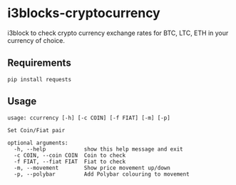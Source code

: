 # i3blocks-cryptocurrency

i3block to check crypto currency exchange rates for BTC, LTC, ETH in your currency of choice.

## Requirements

`pip install requests`

## Usage

```
usage: ccurrency [-h] [-c COIN] [-f FIAT] [-m] [-p]

Set Coin/Fiat pair

optional arguments:
  -h, --help            show this help message and exit
  -c COIN, --coin COIN  Coin to check
  -f FIAT, --fiat FIAT  Fiat to check
  -m, --movement        Show price movement up/down
  -p, --polybar         Add Polybar colouring to movement
```
